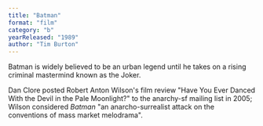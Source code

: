 ```yaml
---
title: "Batman"
format: "film"
category: "b"
yearReleased: "1989"
author: "Tim Burton"
---
```

Batman is widely believed to be an urban legend until he  takes on a rising criminal mastermind known as the Joker.

Dan Clore posted Robert Anton Wilson's film review "Have  You Ever Danced With the Devil in the Pale Moonlight?" to the anarchy-sf mailing  list in 2005; Wilson considered <em>Batman</em> "an anarcho-surrealist attack on  the conventions of mass market melodrama".

